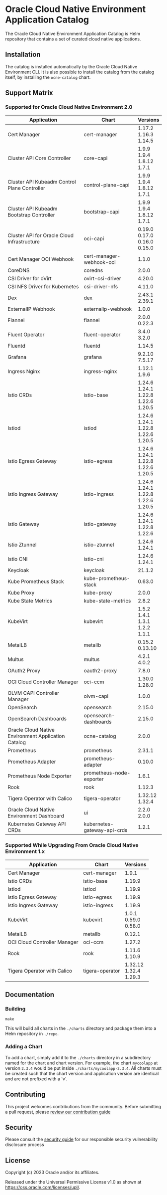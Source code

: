 # Oracle Cloud Native Environment Application Catalog

The Oracle Cloud Native Environment Application Catalog is Helm repository
that contains a set of curated cloud native applications.

## Installation

The catalog is installed automatically by the Oracle Cloud Native Environment
CLI.  It is also possible to install the catalog from the catalog itself, by
installing the `ocne-catalog` chart.

## Support Matrix

### Supported for Oracle Cloud Native Environment 2.0

| Application                                         | Chart                       | Versions                                       |
|-----------------------------------------------------|-----------------------------|------------------------------------------------|
| Cert Manager                                        | cert-manager                | 1.17.2<br>1.16.3<br>1.14.5                     |
| Cluster API Core Controller                         | core-capi                   | 1.9.9<br>1.9.4<br>1.8.12<br>1.7.1              |
| Cluster API Kubeadm Control Plane Controller        | control-plane-capi          | 1.9.9<br>1.9.4<br>1.8.12<br>1.7.1              |
| Cluster API Kubeadm Bootstrap Controller            | bootstrap-capi              | 1.9.9<br>1.9.4<br>1.8.12<br>1.7.1              |
| Cluster API for Oracle Cloud Infrastructure         | oci-capi                    | 0.19.0<br>0.17.0<br>0.16.0<br>0.15.0           |
| Cert Manager OCI Webhook                            | cert-manager-webhook-oci    | 1.1.0                                          |
| CoreDNS                                             | coredns                     | 2.0.0                                          |
| CSI Driver for oVirt                                | ovirt-csi-driver            | 4.20.0                                         |
| CSI NFS Driver for Kubernetes                       | csi-driver-nfs              | 4.11.0                                         |
| Dex                                                 | dex                         | 2.43.1<br>2.39.1                               |
| ExternalIP Webhook                                  | externalip-webhook          | 1.0.0                                          |
| Flannel                                             | flannel                     | 2.0.0<br>0.22.3                                |
| Fluent Operator                                     | fluent-operator             | 3.4.0<br>3.2.0                                 |
| Fluentd                                             | fluentd                     | 1.14.5                                         |
| Grafana                                             | grafana                     | 9.2.10<br>7.5.17                               |
| Ingress Nginx                                       | ingress-nginx               | 1.12.1<br>1.9.6                                |
| Istio CRDs                                          | istio-base                  | 1.24.6<br>1.24.1<br>1.22.8<br>1.22.6<br>1.20.5 |
| Istiod                                              | istiod                      | 1.24.6<br>1.24.1<br>1.22.8<br>1.22.6<br>1.20.5 |
| Istio Egress Gateway                                | istio-egress                | 1.24.6<br>1.24.1<br>1.22.8<br>1.22.6<br>1.20.5 |
| Istio Ingress Gateway                               | istio-ingress               | 1.24.6<br>1.24.1<br>1.22.8<br>1.22.6<br>1.20.5 |
| Istio Gateway                                       | istio-gateway               | 1.24.6<br>1.24.1<br>1.22.8<br>1.22.6           |
| Istio Ztunnel                                       | istio-ztunnel               | 1.24.6<br>1.24.1                               |
| Istio CNI                                           | istio-cni                   | 1.24.6<br>1.24.1                               |
| Keycloak                                            | keycloak                    | 21.1.2                                         |
| Kube Prometheus Stack                               | kube-prometheus-stack       | 0.63.0                                         |
| Kube Proxy                                          | kube-proxy                  | 2.0.0                                          |
| Kube State Metrics                                  | kube-state-metrics          | 2.8.2                                          |
| KubeVirt                                            | kubevirt                    | 1.5.2<br>1.4.1<br>1.3.1<br>1.2.2<br>1.1.1      |
| MetalLB                                             | metallb                     | 0.15.2<br>0.13.10                              |
| Multus                                              | multus                      | 4.2.1<br>4.0.2                                 |
| OAuth2 Proxy                                        | oauth2-proxy                | 7.8.0                                          |
| OCI Cloud Controller Manager                        | oci-ccm                     | 1.30.0<br>1.28.0                               |
| OLVM CAPI Controller Manager                        | olvm-capi                   | 1.0.0                                          |
| OpenSearch                                          | opensearch                  | 2.15.0                                         |
| OpenSearch Dashboards                               | opensearch-dashboards       | 2.15.0                                         |
| Oracle Cloud Native Environment Application Catalog | ocne-catalog                | 2.0.0                                          |
| Prometheus                                          | prometheus                  | 2.31.1                                         |
| Prometheus Adapter                                  | prometheus-adapter          | 0.10.0                                         |
| Prometheus Node Exporter                            | prometheus-node-exporter    | 1.6.1                                          |
| Rook                                                | rook                        | 1.12.3                                         |
| Tigera Operator with Calico                         | tigera-operator             | 1.32.12<br>1.32.4                              |
| Oracle Cloud Native Environment Dashboard           | ui                          | 2.2.0<br>2.0.0                                 |
| Kubernetes Gateway API CRDs                         | kubernetes-gateway-api-crds | 1.2.1                                          |

### Supported While Upgrading From Oracle Cloud Native Environment 1.x

| Application | Chart | Versions |
|-------------|-------|----------|
| Cert Manager | cert-manager | 1.9.1 |
| Istio CRDs | istio-base | 1.19.9 |
| Istiod | istiod | 1.19.9 |
| Istio Egress Gateway | istio-egress | 1.19.9 |
| Istio Ingress Gateway | istio-ingress | 1.19.9 |
| KubeVirt | kubevirt | 1.0.1<br>0.59.0<br>0.58.0 |
| MetalLB | metallb | 0.12.1 |
| OCI Cloud Controller Manager | oci-ccm | 1.27.2 |
| Rook | rook | 1.11.6<br>1.10.9 |
| Tigera Operator with Calico | tigera-operator | 1.32.12<br>1.32.4<br>1.29.3 |

## Documentation

### Building

```
make
```

This will build all charts in the `./charts` directory and package them into
a Helm repository in `./repo`.

### Adding a Chart

To add a chart, simply add it to the `./charts` directory in a subdirectory
named for the chart and chart version.  For example, the chart `mycoolapp` at
version `2.3.4` would be put inside `./charts/mycoolapp-2.3.4`.  All charts
must be created such that the chart version and application version are
identical and are not prefixed with a 'v'.

## Contributing


This project welcomes contributions from the community. Before submitting a pull request, please [review our contribution guide](./CONTRIBUTING.md)

## Security

Please consult the [security guide](./SECURITY.md) for our responsible security vulnerability disclosure process

## License

Copyright (c) 2023 Oracle and/or its affiliates.

Released under the Universal Permissive License v1.0 as shown at
<https://oss.oracle.com/licenses/upl/>.
